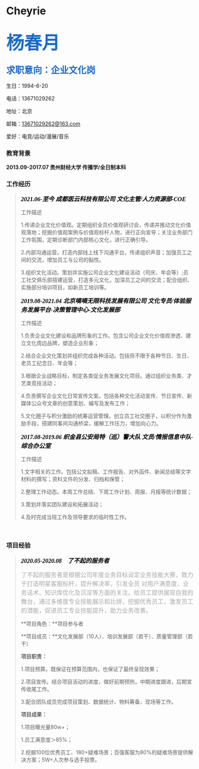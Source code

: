 # Cheyrie

## <font face="微软雅黑" color=#1b6acb size=7>杨春月</font>

### <font face="微软雅黑" color=#1b6acb size=5>求职意向：企业文化岗</font>



生日：1994-6-20

电话：13671029262

地址：北京

邮箱：13671029262@163.com

爱好：电竞/运动/漫展/音乐



### 教育背景

**2013.09-2017.07	   贵州财经大学	    传播学/全日制本科**



### 工作经历

> *<font face="微软雅黑" color=black size=3>**2021.06-至今          成都医云科技有限公司          文化主管/人力资源部-COE**</font>*
>
> 工作描述
>
> 1.传递企业文化价值观。定期组织全员价值观研讨会，传递并推动文化价值观落地；挖掘价值观案例与价值观标杆人物，进行正向宣导；关注业务部门工作氛围，定期诊断部门内部核心文化，进行正确引导。
>
> 2.内部沟通运营。打造内部线上线下沟通平台，传递组织声音；加强员工之间的交流，增加员工与公司的黏性。
>
> 3.组织文化活动。策划并实施公司企业文化建设活动（司庆、年会等）;员工社交俱乐部搭建运营，打造多元文化，加深员工之间的交流；配合组织、实施部分培训项目，如新员工培训等。
>
> 
>
> *<font face="微软雅黑" color=black size=3>**2019.08-2021.04          北京嘀嘀无限科技发展有限公司          文化专员/体验服务发展平台-决策管理中心-文化发展部**</font>*
>
> 工作描述
>
> 1.负责企业文化建设和品牌形象的工作。包含公司企业文化价值观渗透、建立文化周边品牌，塑造企业形象；
>
> 2.结合企业文化策划并组织完成各种活动。包括但不限于各种节日、生日、老员工纪念日、年会等；
>
> 3.根据企业战略目标，制定各类促业务发展文化项目。通过组织业务类、才艺类竞技活动；
>
> 4.负责撰写企业文化日常宣传文案。包括各种文化活动宣传、节日宣传、新媒体公众号文章的创意策划、编写及发布工作；
>
> 5.文化圈子与积分激励的统筹运营管理。创立员工社交圈子，以积分作为激励手段，搭建同事间沟通桥梁，缓解工作压力，增加向心力。
>
> 
>
> *<font face="微软雅黑" color=black size=3>**2017.08-2019.06          织金县公安局特（巡）警大队          文员/情报信息中队-综合办公室**</font>*
>
> 工作描述
>
> 1.文字相关的工作。包括公文拟稿、工作报告、对外函件、新闻总结等文字材料的撰写；资料文件的分发、归档和保管；
>
> 2.整理工作动态。本周工作总结、下周工作计划、周报、月报等统计数据；
>
> 3.策划并落实团队建设和拓展活动；
>
> 4.及时完成当班工作及领导要求的临时性工作。

​      

### 项目经验

>  *<font face="微软雅黑" color=black size=3>**2020.05-2020.08    了不起的服务者**</font>*	
>
>  <font face="微软雅黑" color=#a9a9a9 size=3>了不起的服务者是根据公司年度业务目标设定业务技能大赛，致力于打造明星客服标杆，提升解决率，引发全员    对用户满意度、业务话术、知识库优化及沉淀等方面的关注。给员工提供展现自我的舞台，通过多维度专业技能展示和比拼，挖掘优秀员工，激发员工的潜能，促进员工专业技能提升，助力业务改善。</font>
>
>  **项目角色：**项目参与者
>
>  **项目成员：**文化发展部（10人）、培训发展部（若干）、质量管理部（若干） 
>
>  **项目职责：**
>
>  1.项目预算。既保证在预算范围内，也保证了最终呈现效果；
>
>  2.项目宣传。结合项目活动的进度，做好前期预热，中期进度跟进，后期宣传收尾工作。
>
>  3.配合团队成员完成项目策划、数据统计、物料筹备、现场等工作。
>
>  **项目成果：**
>
>  1.项目曝光量80w+；
>
>  1.员工满意度＞85%；
>
>  2.挖掘100位优秀员工、180+疑难场景；百强客服为80%的疑难场景提供解决方案；5W+人次参与选手投票。

